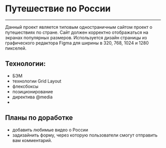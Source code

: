 # Путешествие по России
------

Данный проект является типовым одностраничным сайтом проект о путешествиях по стране. Сайт должен корректно отображаться на экранах популярных размеров.
Используется дизайн страницы из графического редактора Figma для ширины в 320, 768, 1024 и 1280 пикселей.

## Технологии:
* БЭМ
* технологии Grid Layout
* флексбоксы
* позиционирование
* директива @media
*

## Планы по доработке
* добавить любимые видео о России
* задизайнить форму, через которую пользователи смогут отправить вам комментарий.
